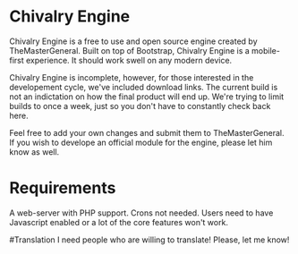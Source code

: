 # Chivalry Engine
Chivalry Engine is a free to use and open source engine created by TheMasterGeneral. Built on top of Bootstrap, Chivalry Engine is a mobile-first experience. It should work swell on any modern device.

Chivalry Engine is incomplete, however, for those interested in the developement cycle, we've included download links. The current build is not an indictation on how the final product will end up. We're trying to limit builds to once a week, just so you don't have to constantly check back here.

Feel free to add your own changes and submit them to TheMasterGeneral. If you wish to develope an official module for the engine, please let him know as well.

# Requirements
A web-server with PHP support. Crons not needed. Users need to have Javascript enabled or a lot of the core features won't work.

#Translation
I need people who are willing to translate! Please, let me know!
